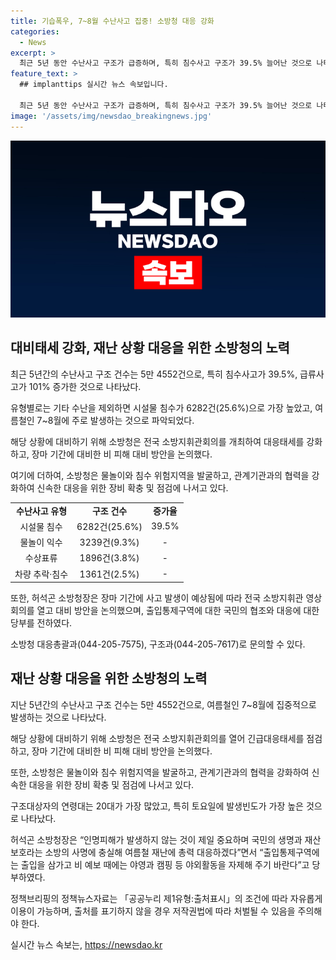 ```yaml
---
title: 기습폭우, 7~8월 수난사고 집중! 소방청 대응 강화
categories:
  - News
excerpt: >
  최근 5년 동안 수난사고 구조가 급증하며, 특히 침수사고 구조가 39.5% 늘어난 것으로 나타났다. 소방청은 여름철 기습폭우에 대비해 대응태세를 강화하고, 사고발생 시 신속한 대응을 위해 노력하고 있다. 2019~2023년 수난사고 구조는 5만 4552건으로 연평균 7~8월에 집중적으로 발생하는 것으로 나타났으며, 구조대상자의 연령대는 20대가 가장 많았다. 소방청장은 국민의 생명과 재산 보호를 위해 총력을 다할 것을 당부했다.
feature_text: >
  ## implanttips 실시간 뉴스 속보입니다.

  최근 5년 동안 수난사고 구조가 급증하며, 특히 침수사고 구조가 39.5% 늘어난 것으로 나타났다. 소방청은 여름철 기습폭우에 대비해 대응태세를 강화하고, 사고발생 시 신속한 대응을 위해 노력하고 있다. 2019~2023년 수난사고 구조는 5만 4552건으로 연평균 7~8월에 집중적으로 발생하는 것으로 나타났으며, 구조대상자의 연령대는 20대가 가장 많았다. 소방청장은 국민의 생명과 재산 보호를 위해 총력을 다할 것을 당부했다.
image: '/assets/img/newsdao_breakingnews.jpg'
---
```


<p><img src="/assets/img/newsdao_breakingnews.jpg" alt="implanttips 속보" /></p>

<h2 data-ke-size="size26">대비태세 강화, 재난 상황 대응을 위한 소방청의 노력</h2>

<p data-ke-size="size16">최근 5년간의 수난사고 구조 건수는 5만 4552건으로, 특히 침수사고가 39.5%, 급류사고가 101% 증가한 것으로 나타났다.</p>

<p data-ke-size="size16">유형별로는 기타 수난을 제외하면 시설물 침수가 6282건(25.6%)으로 가장 높았고, 여름철인 7~8월에 주로 발생하는 것으로 파악되었다.</p>

<p data-ke-size="size16">해당 상황에 대비하기 위해 소방청은 전국 소방지휘관회의를 개최하여 대응태세를 강화하고, 장마 기간에 대비한 비 피해 대비 방안을 논의했다.</p>

<p data-ke-size="size16">여기에 더하여, 소방청은 물놀이와 침수 위험지역을 발굴하고, 관계기관과의 협력을 강화하여 신속한 대응을 위한 장비 확충 및 점검에 나서고 있다.</p>

<table>
    <tr>
        <td style="text-align: center; height: 17px;"><b>수난사고 유형</b></td>
        <td style="text-align: center; height: 17px;"><b>구조 건수</b></td>
        <td style="text-align: center; height: 17px;"><b>증가율</b></td>
    </tr>
    <tr>
        <td style="text-align: center; height: 17px;">시설물 침수</td>
        <td style="text-align: center; height: 17px;">6282건(25.6%)</td>
        <td style="text-align: center; height: 17px;">39.5%</td>
    </tr>
    <tr>
        <td style="text-align: center; height: 17px;">물놀이 익수</td>
        <td style="text-align: center; height: 17px;">3239건(9.3%)</td>
        <td style="text-align: center; height: 17px;">-</td>
    </tr>
    <tr>
        <td style="text-align: center; height: 17px;">수상표류</td>
        <td style="text-align: center; height: 17px;">1896건(3.8%)</td>
        <td style="text-align: center; height: 17px;">-</td>
    </tr>
    <tr>
        <td style="text-align: center; height: 17px;">차량 추락·침수</td>
        <td style="text-align: center; height: 17px;">1361건(2.5%)</td>
        <td style="text-align: center; height: 17px;">-</td>
    </tr>
</table>

<p data-ke-size="size16">또한, 허석곤 소방청장은 장마 기간에 사고 발생이 예상됨에 따라 전국 소방지휘관 영상회의를 열고 대비 방안을 논의했으며, 출입통제구역에 대한 국민의 협조와 대응에 대한 당부를 전하였다.</p>

<p data-ke-size="size16">소방청 대응총괄과(044-205-7575), 구조과(044-205-7617)로 문의할 수 있다.</p>

<h2 data-ke-size="size26">재난 상황 대응을 위한 소방청의 노력</h2>

<p data-ke-size="size16">지난 5년간의 수난사고 구조 건수는 5만 4552건으로, 여름철인 7~8월에 집중적으로 발생하는 것으로 나타났다.</p>

<p data-ke-size="size16">해당 상황에 대비하기 위해 소방청은 전국 소방지휘관회의를 열어 긴급대응태세를 점검하고, 장마 기간에 대비한 비 피해 대비 방안을 논의했다.</p>

<p data-ke-size="size16">또한, 소방청은 물놀이와 침수 위험지역을 발굴하고, 관계기관과의 협력을 강화하여 신속한 대응을 위한 장비 확충 및 점검에 나서고 있다.</p>

<p data-ke-size="size16">구조대상자의 연령대는 20대가 가장 많았고, 특히 토요일에 발생빈도가 가장 높은 것으로 나타났다.</p>

<p data-ke-size="size16">허석곤 소방청장은 “인명피해가 발생하지 않는 것이 제일 중요하며 국민의 생명과 재산 보호라는 소방의 사명에 충실해 여름철 재난에 총력 대응하겠다”면서 “출입통제구역에는 출입을 삼가고 비 예보 때에는 야영과 캠핑 등 야외활동을 자제해 주기 바란다”고 당부하였다.</p>

<p data-ke-size="size16">정책브리핑의 정책뉴스자료는 「공공누리 제1유형:출처표시」의 조건에 따라 자유롭게 이용이 가능하며, 출처를 표기하지 않을 경우 저작권법에 따라 처벌될 수 있음을 주의해야 한다.</p>
실시간 뉴스 속보는, <a href="https://newsdao.kr" rel="dofollow">https://newsdao.kr</a>


